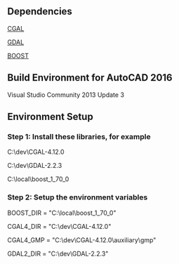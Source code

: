 ## Dependencies ##

[CGAL](https://doc.cgal.org/latest/Manual/windows.html)

[GDAL](https://www.gisinternals.com/)

[BOOST](https://sourceforge.net/projects/boost/files/boost-binaries/)

## Build Environment for AutoCAD 2016 ##

Visual Studio Community 2013 Update 3

## Environment  Setup

### Step 1: Install these libraries, for example

C:\dev\CGAL-4.12.0

C:\dev\GDAL-2.2.3

C:\local\boost_1_70_0

### Step 2: Setup the environment variables 

BOOST_DIR = "C:\local\boost_1_70_0"

CGAL4_DIR = "C:\dev\CGAL-4.12.0"

CGAL4_GMP = "C:\dev\CGAL-4.12.0\auxiliary\gmp"

GDAL2_DIR = "C:\dev\GDAL-2.2.3"
